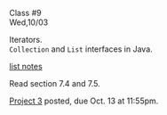 <div class="lecture2">

<div class="column_date">
<p markdown="block">

Class #9 <br>
Wed,10/03

</p>
</div>
<div class="column_materials">
<p markdown="block">

Iterators. <br>
`Collection` and `List` interfaces in Java.

[list notes](notes/lecture02_Lists.pdf)

</p>
</div>

<div class="column_assign">
<p markdown="block">

Read section 7.4 and 7.5.

[Project 3](hwk/proj3.pdf) posted, due Oct. 13 at 11:55pm.  

</p>
</div>

</div>
